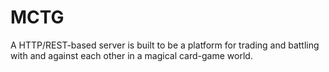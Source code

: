 # MCTG
A HTTP/REST-based server is built to be a platform for trading and battling with and
against each other in a magical card-game world. 
